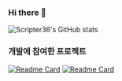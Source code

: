 ### Hi there 👋

<!--
**Scripter36/Scripter36** is a ✨ _special_ ✨ repository because its `README.md` (this file) appears on your GitHub profile.

Here are some ideas to get you started:

- 🔭 I’m currently working on ...
- 🌱 I’m currently learning ...
- 👯 I’m looking to collaborate on ...
- 🤔 I’m looking for help with ...
- 💬 Ask me about ...
- 📫 How to reach me: ...
- 😄 Pronouns: ...
- ⚡ Fun fact: ...
-->

![Scripter36's GitHub stats](https://github-readme-stats.vercel.app/api?username=Scripter36&show_icons=true&theme=nord)

### 개발에 참여한 프로젝트

[![Readme Card](https://github-readme-stats.vercel.app/api/pin/?username=KiwiTalk&repo=KiwiTalk&theme=nord)](https://github.com/KiwiTalk/KiwiTalk)
[![Readme Card](https://github-readme-stats.vercel.app/api/pin/?username=Vokkit&repo=Vokkit-old&theme=nord)](https://github.com/Vokkit/Vokkit-old)
